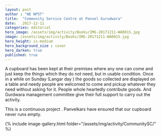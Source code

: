 ```yaml
---
layout: post
author : "WE NPST"
title:  "Community Service Centre at Panvel Gurudwara"
date:   2017-12-11 
categories: editorial
hero_image: /assets/img/activity/Books/IMG-20171211-WA0015.jpg
image: /assets/img/activity/Books/IMG-20171211-WA0015.jpg
hero_height: is-medium
hero_background_size : cover
hero_darken: true
published: true
---
```




A cupboard has been kept at their premises where any one can come and just keep the things which they do not need, but in usable condition. Once in a while on Sunday (Langar day ) the goods so collected are displayed on a table and needy people are welcomed to come and pickup whatever they need without asking for it. People whole heartedly contribute goods. And Gurdwara management committee give their full support to carry out the activity.

This is a continuous project . Panvelkars have ensured that our cupboard never runs empty. 

{% include image-gallery.html folder="/assets/img/activity/CommunitySC/" %}
